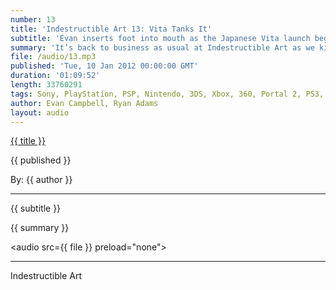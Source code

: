 ```yaml
---
number: 13
title: 'Indestructible Art 13: Vita Tanks It'
subtitle: 'Evan inserts foot into mouth as the Japanese Vita launch begins to tank, the ESA continues to support SOPA, and Batman Comics get a price hike!'
summary: 'It’s back to business as usual at Indestructible Art as we kick off the new year. With the Vita launch off to a bad start Ryan and Evan talk about potential counter attacks to boost sales for the Vita’s launch in North America come February. Lastly but not least, comic book segments are back in full force with an artist spotlight on Alex Ross. Check it out!'
file: /audio/13.mp3
published: 'Tue, 10 Jan 2012 00:00:00 GMT'
duration: '01:09:52'
length: 33760291
tags: Sony, PlayStation, PSP, Nintendo, 3DS, Xbox, 360, Portal 2, PS3, Epic, Capcom, Valve, Video Games, Comics, Marvel, DC, Snyder, ESA, SOPA, Marvels, Kingdom Come, JSA, Scott Snyder
author: Evan Campbell, Ryan Adams
layout: audio
---
```


<a href="../episodes/{{ number }}.html" class='postTitleLink'><p class='postTitle'>{{ title }}</p></a>
<p class='postPublished'>{{ published }}</p>
<p class='postAuthor'>By: {{ author }}</p>
<hr>
{{ subtitle }}  
  
{{ summary }}  

<audio src={{ file }} preload="none"></audio>

- - -
Indestructible Art

